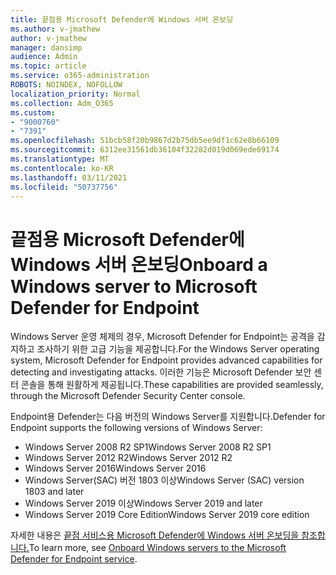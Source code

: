 ```yaml
---
title: 끝점용 Microsoft Defender에 Windows 서버 온보딩
ms.author: v-jmathew
author: v-jmathew
manager: dansimp
audience: Admin
ms.topic: article
ms.service: o365-administration
ROBOTS: NOINDEX, NOFOLLOW
localization_priority: Normal
ms.collection: Adm_O365
ms.custom:
- "9000760"
- "7391"
ms.openlocfilehash: 51bcb58f20b9867d2b75db5ee9df1c62e8b66109
ms.sourcegitcommit: 6312ee31561db36104f32282d019d069ede69174
ms.translationtype: MT
ms.contentlocale: ko-KR
ms.lasthandoff: 03/11/2021
ms.locfileid: "50737756"
---
```

# <a name="onboard-a-windows-server-to-microsoft-defender-for-endpoint"></a><span data-ttu-id="a89a6-102">끝점용 Microsoft Defender에 Windows 서버 온보딩</span><span class="sxs-lookup"><span data-stu-id="a89a6-102">Onboard a Windows server to Microsoft Defender for Endpoint</span></span>

<span data-ttu-id="a89a6-103">Windows Server 운영 체제의 경우, Microsoft Defender for Endpoint는 공격을 감지하고 조사하기 위한 고급 기능을 제공합니다.</span><span class="sxs-lookup"><span data-stu-id="a89a6-103">For the Windows Server operating system, Microsoft Defender for Endpoint provides advanced capabilities for detecting and investigating attacks.</span></span> <span data-ttu-id="a89a6-104">이러한 기능은 Microsoft Defender 보안 센터 콘솔을 통해 원활하게 제공됩니다.</span><span class="sxs-lookup"><span data-stu-id="a89a6-104">These capabilities are provided seamlessly, through the Microsoft Defender Security Center console.</span></span>

<span data-ttu-id="a89a6-105">Endpoint용 Defender는 다음 버전의 Windows Server를 지원합니다.</span><span class="sxs-lookup"><span data-stu-id="a89a6-105">Defender for Endpoint supports the following versions of Windows Server:</span></span>

- <span data-ttu-id="a89a6-106">Windows Server 2008 R2 SP1</span><span class="sxs-lookup"><span data-stu-id="a89a6-106">Windows Server 2008 R2 SP1</span></span>
- <span data-ttu-id="a89a6-107">Windows Server 2012 R2</span><span class="sxs-lookup"><span data-stu-id="a89a6-107">Windows Server 2012 R2</span></span>
- <span data-ttu-id="a89a6-108">Windows Server 2016</span><span class="sxs-lookup"><span data-stu-id="a89a6-108">Windows Server 2016</span></span>
- <span data-ttu-id="a89a6-109">Windows Server(SAC) 버전 1803 이상</span><span class="sxs-lookup"><span data-stu-id="a89a6-109">Windows Server (SAC) version 1803 and later</span></span>
- <span data-ttu-id="a89a6-110">Windows Server 2019 이상</span><span class="sxs-lookup"><span data-stu-id="a89a6-110">Windows Server 2019 and later</span></span>
- <span data-ttu-id="a89a6-111">Windows Server 2019 Core Edition</span><span class="sxs-lookup"><span data-stu-id="a89a6-111">Windows Server 2019 core edition</span></span>

<span data-ttu-id="a89a6-112">자세한 내용은 [끝점 서비스용 Microsoft Defender에 Windows 서버 온보딩을 참조합니다.](https://go.microsoft.com/fwlink/?linkid=2143627)</span><span class="sxs-lookup"><span data-stu-id="a89a6-112">To learn more, see [Onboard Windows servers to the Microsoft Defender for Endpoint service](https://go.microsoft.com/fwlink/?linkid=2143627).</span></span>

